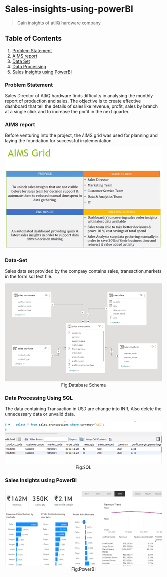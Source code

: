 # Sales-insights-using-powerBI
>Gain insights of atliQ hardware company

## Table of Contents
1. [Problem Statement](#Problem-Statement)
2. [AIMS report](#AIMS-report)
3. [Data Set](#Data-Set)
4. [Data Processing](#Data-Processing-Using-SQL)
5. [Sales Insights using PowerBI](#Sales-Insights-using-PowerBI)

### Problem Statement
Sales Director of AtliQ hardware finds difficulty in analysing the monthly report of production and sales. The objective is to create effective dashboard that tell
the details of sales like revenue, profit, sales by branch at a single click and to increase the profit in the next quarter.

### AIMS report

Before venturing into the project, the AIMS grid was used for planning and laying the foundation for successful implementation
<p align="center">
<img src="https://github.com/Ignatius306/Sales-insights-using-powerBI/blob/main/image/aims_grid.png">
</p>

### Data-Set
Sales data set provided by the company contains sales, transaction,markets in the form sql text file.

<p align="center">
<img src="https://github.com/Ignatius306/Sales-insights-using-powerBI/blob/main/image/data model.png"><br>Fig:Database Schema
</p>

### Data Processing Using SQL

The data containing Transaction in USD are change into INR, Also delete the unnecessary data or unvalid data.

<p align="center">
<img src="https://github.com/Ignatius306/Sales-insights-using-powerBI/blob/main/image/sql-powerbi1.png"><br>Fig:SQL
</p>

### Sales Insights using PowerBI
<p align="center">
<img src="https://github.com/Ignatius306/Sales-insights-using-powerBI/blob/main/image/powerbi result.png"><br>Fig:PowerBI
</p>


